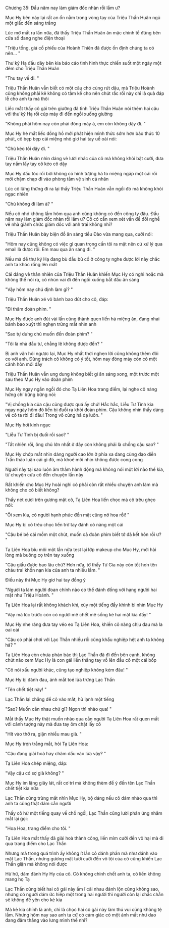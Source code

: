 




Chương 35: Đầu năm nay làm giám đốc nhàn rỗi lắm ư?

Mục Hy bên này lại rất an ổn nằm trong vòng tay của Triệu Thần Huân ngủ một giấc đến sáng trắng

Lúc mở mắt ra lần nữa, đã thấy Triệu Thần Huân ăn mặc chỉnh tề đứng bên cửa sổ đang nghe điện thoại

"Triệu tổng, giá cổ phiếu của Hoành Thiên đã được ổn định chúng ta có nên... "

Thư ký Hạ đầu dây bên kia báo cáo tình hình thực chiến suốt một ngày một đêm cho Triệu Thần Huân

"Thu tay về đi. "

Triệu Thần Huân vẫn biết có một câu chó cùng rứt dậu, mà Triệu Hoành cũng không phải kẻ không có tâm kế cho nên chút rắc rối này chỉ là quà đáp lễ cho anh ta mà thôi

Liếc mắt thấy cô gái trên giường đã tỉnh Triệu Thần Huân nói thêm hai câu với thư ký Hạ rồi cúp máy đi đến ngồi xuống giường

"Không phải hôm nay còn phải đóng máy à, em còn không dậy đi. "

Mục Hy hé mắt liếc đồng hồ mới phát hiện mình thức sớm hơn báo thức 10 phút, cô bẹp bẹp cái miệng nhỏ giơ hai tay uể oải nói:

"Chú kéo tôi dậy đi. "

Triệu Thần Huân nhìn dáng vẻ lười nhác của cô mà không khỏi bật cười, đưa tay nắm lấy tay cô kéo cô dậy

Mục Hy đầu tóc rối bời không có hình tượng há to miệng ngáp một cái rồi mới chậm chạp đi vào phòng tắm vệ sinh cá nhân

Lúc cô lững thững đi ra lại thấy Triệu Thần Huân vẫn ngồi đó mà không khỏi ngạc nhiên

"Chú không đi làm à? "


Nếu cô nhớ không lầm hôm qua anh cũng không có đến công ty đâu. Đầu năm nay làm giám đốc nhàn rỗi lắm ư? Cô có cần xem xét vấn đề đổi nghề về nhà giành chức giám đốc với anh trai không nhỉ?

Triệu Thần Huân bày biện đồ ăn sáng tiểu Đào vừa mang qua, cười nói:

"Hôm nay cũng không có việc gì quan trọng cần tôi ra mặt nên cứ xử lý qua email là được rồi. Em mau qua ăn sáng đi. "

Nếu mà để thư ký Hạ đang bù đầu bù cổ ở công ty nghe được lời này chắc anh ta khóc rống lên mất

Cái dáng vẻ thản nhiên của Triệu Thần Huân khiến Mục Hy có nghi hoặc mà không thể nói ra, cô nhún vai đi đến ngồi xuống bắt đầu ăn sáng

"Vậy hôm nay chú định làm gì? "

Triệu Thần Huân xé vỏ bánh bao đút cho cô, đáp:

"Đi thăm đoàn phim. "

Mục Hy được anh đút vài lần cũng thành quen liền há miệng ăn, đang nhai bánh bao xuýt thì nghẹn trừng mắt nhìn anh

"Sao tự dưng chú muốn đến đoàn phim? "

"Tôi là nhà đầu tư, chẳng lẽ không được đến? "

Bị anh vặn hỏi ngược lại, Mục Hy nhất thời nghẹn lời cũng không thèm đôi co với anh. Đừng trách cô không có ý tốt, hôm nay đóng máy còn có một cảnh hôn môi đấy

Triệu Thần Huân vẫn ung dung không biết gì ăn sáng xong, một trước một sau theo Mục Hy vào đoàn phim

Mục Hy ngay ngắn ngồi đó cho Tạ Liên Hoa trang điểm, lại nghe cô nàng hứng chí bừng bừng nói:

"Vị chồng kia của cậu cũng được quá ấy chứ! Hắc hắc, Liễu Tư Tình kia ngay ngày hôm đó liền bị đuổi ra khỏi đoàn phim. Cậu không nhìn thấy dáng vẻ cô ta rời đi đâu! Trong vô cùng hả dạ luôn. "

Mục Hy hơi kinh ngạc

"Liễu Tư Tình bị đuổi rồi sao? "

"Tất nhiên rồi, ông chủ lớn nhất ở đây còn không phải là chồng cậu sao? "

Mục Hy chớp mắt nhìn dáng người cao lớn ở phía xa đang cùng đạo diễn Trần thảo luận cái gì đó, mà khoé môi nhịn không được cong cong

Người này tại sao luôn âm thầm hành động mà không nói một lời nào thế kia, từ chuyện cứu cô đến chuyện lần này


Rất khiến cho Mục Hy hoài nghi có phải còn rất nhiều chuyện anh làm mà không cho cô biết không?

Thấy nét cười trên gương mặt cô, Tạ Liên Hoa liền chọc má cô trêu ghẹo nói:

"Ôi xem kìa, có người hạnh phúc đến mặt cũng nở hoa rồi! "

Mục Hy bị cô trêu chọc liền trở tay đánh cô nàng một cái

"Cậu bé bé cái mồm một chút, muốn cả đoàn phim biết tớ đã kết hôn rồi ư? "

Tạ Liên Hoa bĩu môi một lần nữa test lại lớp makeup cho Mục Hy, mới hài lòng mà buông cọ trên tay xuống

"Cậu giấu được bao lâu chứ? Hơn nữa, tớ thấy Tứ Gia này còn tốt hơn tên cháu trai khốn nạn kia của anh ta nhiều lắm. "

Điều này thì Mục Hy giơ hai tay đồng ý

"Người ta làm người đoan chính nào có thể đánh đồng với hạng người hai mặt như Triệu Hoành. "

Tạ Liên Hoa lại rất không khách khí, xùy một tiếng đầy khinh bỉ nhìn Mục Hy

"Vậy mà lúc trước còn có người mê chết mê sống kẻ hai mặt kia đấy! "

Mục Hy nhe răng đưa tay véo eo Tạ Liên Hoa, khiến cô nàng chịu đau mà la oai oái

"Cậu có phải chơi với Lạc Thần nhiều rồi cũng khẩu nghiệp hệt anh ta không hả? "

Tạ Liên Hoa còn chưa phản bác thì Lạc Thần đã đi đến bên cạnh, không chút nào xem Mục Hy là con gái liền thẳng tay vỗ lên đầu cô một cái bốp

"Cô nói xấu người khác, cũng tạo nghiệp không kém đâu! "

Mục Hy bị đánh đau, ánh mắt toé lửa trừng Lạc Thần

"Tên chết tiệt này! "

Lạc Thần lại chẳng để cô vào mắt, hừ lạnh một tiếng

"Sao? Muốn cắn nhau chứ gì? Ngon thì nhào qua! "

Mắt thấy Mục Hy thật muốn nhào qua cắn người Tạ Liên Hoa rất quen mắt với cảnh tượng này mà đưa tay ôm chặt lấy cô


"Hít vào thở ra, giận nhiều mau già. "

Mục Hy trợn trắng mắt, hỏi Tạ Liên Hoa:

"Cậu đang giải hoà hay châm dầu vào lửa vậy? "

Tạ Liên Hoa chép miệng, đáp:

"Vậy cậu có sợ già không? "

Mục Hy im lặng giây lát, rất cơ trí mà không thèm để ý đến tên Lạc Thần chết tiệt kia nữa

Lạc Thần cũng trừng mắt nhìn Mục Hy, bộ dáng nếu cô dám nhào qua thì anh ta cũng thật dám cắn người

Thấy cô hừ một tiếng quay về chỗ ngồi, Lạc Thần cũng lười phản ứng nhắm mắt lại gọi:

"Hoa Hoa, trang điểm cho tôi. "

Tạ Liên Hoa mắt thấy đã giải hoà thành công, liền mỉm cười đến vô hại mà đi qua trang điểm cho Lạc Thần

Nhưng mà trong quá trình ấy không ít lần cô đánh phấn mà như đánh vào mặt Lạc Thần, nhưng gương mặt tươi cười đến vô tội của cô cũng khiến Lạc Thần giận mà không nói được

Hừ hừ, dám đánh Hy Hy của cô. Cô không chỉnh chết anh ta, cô liền không mang họ Tạ

Lạc Thần cũng biết hai cô gái này ầm ĩ cãi nhau đánh lộn cũng không sao, nhưng có người dám ức hiếp một trong hai người thì người còn lại chắc chắn sẽ không để yên cho kẻ kia

Mà kẻ kia chính là anh, chỉ là chọc hai cô gái này làm thú vui cũng không tệ lắm. Nhưng hôm nay sao anh ta cứ có cảm giác có một ánh mắt như dao đang đâm thẳng vào lưng mình thế nhỉ?




